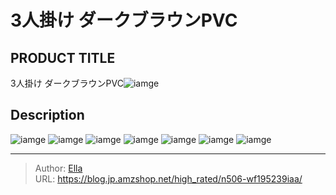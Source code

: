 # 3人掛け ダークブラウンPVC


## PRODUCT TITLE 

3人掛け ダークブラウンPVC![iamge](https://b2bfiles1.gigab2b.cn/image/wkseller/7404/20230201_504d40325c1c36e926eed20db578af05.jpg)

## Description











![iamge](https://b2bfiles1.gigab2b.cn/image/wkseller/7404/20230201_ebe3de19fcef9573207c8c5a151aa3ce.jpg)
![iamge](https://b2bfiles1.gigab2b.cn/image/wkseller/7404/20230201_7dbf6707c300b4922fd9e5e351732dba.jpg)
![iamge](https://b2bfiles1.gigab2b.cn/image/wkseller/7404/20230201_95b22543a35fd8c06ad850a396330b2c.jpg)
![iamge](https://b2bfiles1.gigab2b.cn/image/wkseller/7404/20230201_dbcec58ba4e137811a98afd1f64f0c2a.jpg)
![iamge](https://b2bfiles1.gigab2b.cn/image/wkseller/7404/20230201_92bd1c494c4d5c4d236b0f78ea892d9e.jpg)
![iamge](https://b2bfiles1.gigab2b.cn/image/wkseller/7404/20220517_d114df0551853ebae418bbc3856e1bfc.jpg)
![iamge](https://b2bfiles1.gigab2b.cn/image/wkseller/7404/20211114_6e28c1cc6289c5748f94d8c9223fb8fc.jpg)


---

> Author: [Ella](https://blog.jp.amzshop.net/)  
> URL: https://blog.jp.amzshop.net/high_rated/n506-wf195239iaa/  

